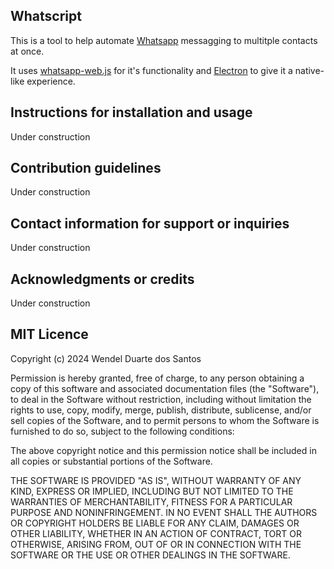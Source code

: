 ## Whatscript

This is a tool to help automate [Whatsapp](https://www.whatsapp.com/) messagging to multitple contacts at once.

It uses [whatsapp-web.js](https://wwebjs.dev) for it's functionality and [Electron](https://www.electronjs.org/) to give it a native-like experience.

## Instructions for installation and usage

Under construction

## Contribution guidelines

Under construction

## Contact information for support or inquiries

Under construction

## Acknowledgments or credits

Under construction

## MIT Licence

Copyright (c) 2024 Wendel Duarte dos Santos

Permission is hereby granted, free of charge, to any person obtaining a copy
of this software and associated documentation files (the "Software"), to deal
in the Software without restriction, including without limitation the rights
to use, copy, modify, merge, publish, distribute, sublicense, and/or sell
copies of the Software, and to permit persons to whom the Software is
furnished to do so, subject to the following conditions:

The above copyright notice and this permission notice shall be included in all
copies or substantial portions of the Software.

THE SOFTWARE IS PROVIDED "AS IS", WITHOUT WARRANTY OF ANY KIND, EXPRESS OR
IMPLIED, INCLUDING BUT NOT LIMITED TO THE WARRANTIES OF MERCHANTABILITY,
FITNESS FOR A PARTICULAR PURPOSE AND NONINFRINGEMENT. IN NO EVENT SHALL THE
AUTHORS OR COPYRIGHT HOLDERS BE LIABLE FOR ANY CLAIM, DAMAGES OR OTHER
LIABILITY, WHETHER IN AN ACTION OF CONTRACT, TORT OR OTHERWISE, ARISING FROM,
OUT OF OR IN CONNECTION WITH THE SOFTWARE OR THE USE OR OTHER DEALINGS IN THE
SOFTWARE.
